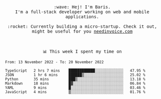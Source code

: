 <p align="center">
  <br><br>
  <samp>
    :wave: Hej! I'm Baris.
    <br>I'm a full-stack developer working on web and mobile applications.
       <br><br>:rocket: Currently building a micro-startup. Check it out, might be useful for you <a href="https://needinvoice.com/" target="_blank">needinvoice.com</a>

  </samp>
 <br><br><br>
</p>
<p align=center><samp>📊  This week I spent my time on</samp></p>


<!--START_SECTION:waka-->

```text
From: 13 November 2022 - To: 20 November 2022

TypeScript   2 hrs 7 mins    ████████████░░░░░░░░░░░░░   47.95 %
JSON         1 hr 6 mins     ██████▒░░░░░░░░░░░░░░░░░░   25.02 %
Python       35 mins         ███▒░░░░░░░░░░░░░░░░░░░░░   13.18 %
Markdown     18 mins         █▓░░░░░░░░░░░░░░░░░░░░░░░   06.84 %
YAML         9 mins          █░░░░░░░░░░░░░░░░░░░░░░░░   03.46 %
JavaScript   4 mins          ▒░░░░░░░░░░░░░░░░░░░░░░░░   01.76 %
```

<!--END_SECTION:waka-->


